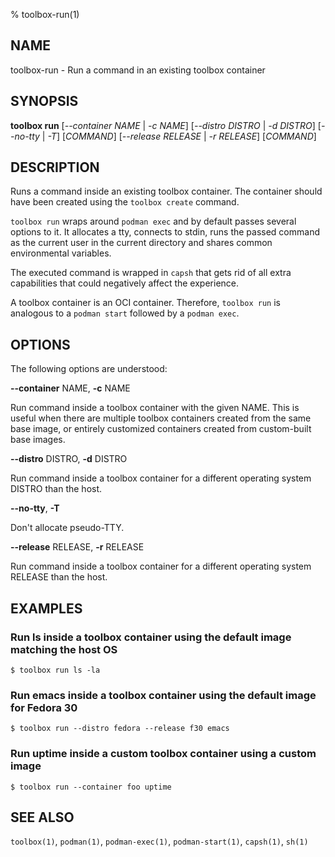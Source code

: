 % toolbox-run(1)

## NAME
toolbox\-run - Run a command in an existing toolbox container

## SYNOPSIS
**toolbox run** [*--container NAME* | *-c NAME*]
            [*--distro DISTRO* | *-d DISTRO*]
            [*--no-tty* | *-T*] [*COMMAND*]
            [*--release RELEASE* | *-r RELEASE*] [*COMMAND*]

## DESCRIPTION

Runs a command inside an existing toolbox container. The container should have
been created using the `toolbox create` command.

`toolbox run` wraps around `podman exec` and by default passes several options
to it. It allocates a tty, connects to stdin, runs the passed command as the
current user in the current directory and shares common environmental
variables.

The executed command is wrapped in `capsh` that gets rid of all extra
capabilities that could negatively affect the experience.

A toolbox container is an OCI container. Therefore, `toolbox run` is analogous
to a `podman start` followed by a `podman exec`.

## OPTIONS ##

The following options are understood:

**--container** NAME, **-c** NAME

Run command inside a toolbox container with the given NAME. This is useful
when there are multiple toolbox containers created from the same base image,
or entirely customized containers created from custom-built base images.

**--distro** DISTRO, **-d** DISTRO

Run command inside a toolbox container for a different operating system DISTRO
than the host.

**--no-tty**, **-T**

Don't allocate pseudo-TTY.

**--release** RELEASE, **-r** RELEASE

Run command inside a toolbox container for a different operating system
RELEASE than the host.

## EXAMPLES

### Run ls inside a toolbox container using the default image matching the host OS

```
$ toolbox run ls -la
```

### Run emacs inside a toolbox container using the default image for Fedora 30

```
$ toolbox run --distro fedora --release f30 emacs
```

### Run uptime inside a custom toolbox container using a custom image

```
$ toolbox run --container foo uptime
```

## SEE ALSO

`toolbox(1)`, `podman(1)`, `podman-exec(1)`, `podman-start(1)`, `capsh(1)`,
`sh(1)`
